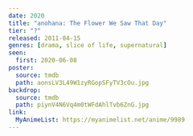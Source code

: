 ```yaml
---
date: 2020
title: "anohana: The Flower We Saw That Day"
tier: "?"
released: 2011-04-15
genres: [drama, slice of life, supernatural]
seen:
  first: 2020-06-08
poster:
  source: tmdb
  path: aonsLV3L49W1zyRGopSFyTV3cOu.jpg
backdrop:
  source: tmdb
  path: piynV4N6Vq4m0tWFdAhlTvb6ZnG.jpg
link:
  MyAnimeList: https://myanimelist.net/anime/9989
---
```

